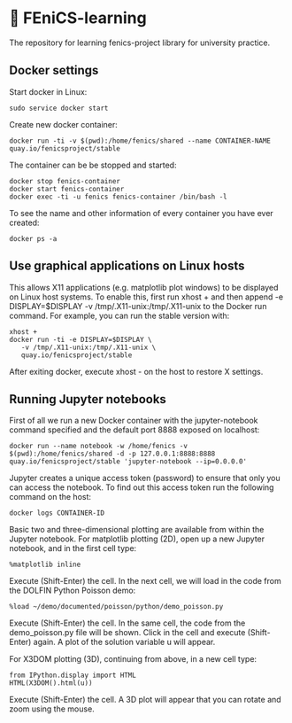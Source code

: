 # :closed_book: FEniCS-learning
The repository for learning fenics-project library for university practice.

## Docker settings
Start docker in Linux:
```
sudo service docker start
```
Create new docker container:
```
docker run -ti -v $(pwd):/home/fenics/shared --name CONTAINER-NAME quay.io/fenicsproject/stable
```
The container can be be stopped and started:
```
docker stop fenics-container
docker start fenics-container
docker exec -ti -u fenics fenics-container /bin/bash -l
```
To see the name and other information of every container you have ever created:
```
docker ps -a
```

## Use graphical applications on Linux hosts
This allows X11 applications (e.g. matplotlib plot windows) to be displayed on Linux host systems. To enable this, first run xhost + and then append -e DISPLAY=$DISPLAY -v /tmp/.X11-unix:/tmp/.X11-unix to the Docker run command. For example, you can run the stable version with:
```
xhost +
docker run -ti -e DISPLAY=$DISPLAY \
   -v /tmp/.X11-unix:/tmp/.X11-unix \
   quay.io/fenicsproject/stable
```
After exiting docker, execute xhost - on the host to restore X settings.

## Running Jupyter notebooks
First of all we run a new Docker container with the jupyter-notebook command specified and the default port 8888 exposed on localhost:
```
docker run --name notebook -w /home/fenics -v $(pwd):/home/fenics/shared -d -p 127.0.0.1:8888:8888 quay.io/fenicsproject/stable 'jupyter-notebook --ip=0.0.0.0'
```
Jupyter creates a unique access token (password) to ensure that only you can access the notebook. To find out this access token run the following command on the host:
```
docker logs CONTAINER-ID
```
Basic two and three-dimensional plotting are available from within the Jupyter notebook.
For matplotlib plotting (2D), open up a new Jupyter notebook, and in the first cell type:
```
%matplotlib inline
```
Execute (Shift-Enter) the cell. In the next cell, we will load in the code from the DOLFIN Python Poisson demo:
```
%load ~/demo/documented/poisson/python/demo_poisson.py
```
Execute (Shift-Enter) the cell. In the same cell, the code from the demo_poisson.py file will be shown. Click in the cell and execute (Shift-Enter) again. A plot of the solution variable u will appear.

For X3DOM plotting (3D), continuing from above, in a new cell type:
```
from IPython.display import HTML
HTML(X3DOM().html(u))
```
Execute (Shift-Enter) the cell. A 3D plot will appear that you can rotate and zoom using the mouse.
